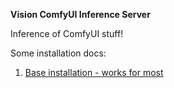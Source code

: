 **Vision ComfyUI Inference Server**

Inference of ComfyUI stuff!

Some installation docs:

1. [Base installation - works for most](docs/installation_base.md)